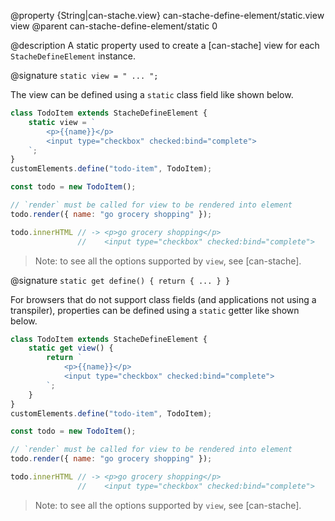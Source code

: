 @property {String|can-stache.view}  can-stache-define-element/static.view view
@parent can-stache-define-element/static 0

@description A static property used to create a [can-stache] view for each `StacheDefineElement` instance.

@signature `static view = " ... ";`

The view can be defined using a `static` class field like shown below.

```js
class TodoItem extends StacheDefineElement {
	static view = `
		<p>{{name}}</p>
		<input type="checkbox" checked:bind="complete">
	`;
}
customElements.define("todo-item", TodoItem);

const todo = new TodoItem();

// `render` must be called for view to be rendered into element
todo.render({ name: "go grocery shopping" });

todo.innerHTML // -> <p>go grocery shopping</p>
               //    <input type="checkbox" checked:bind="complete">
```

> Note: to see all the options supported by `view`, see [can-stache].

@signature `static get define() { return { ... } }`

For browsers that do not support class fields (and applications not using a transpiler), properties can be defined using a `static` getter like shown below.

```js
class TodoItem extends StacheDefineElement {
	static get view() {
		return `
			<p>{{name}}</p>
			<input type="checkbox" checked:bind="complete">
		`;
	}
}
customElements.define("todo-item", TodoItem);

const todo = new TodoItem();

// `render` must be called for view to be rendered into element
todo.render({ name: "go grocery shopping" });

todo.innerHTML // -> <p>go grocery shopping</p>
               //    <input type="checkbox" checked:bind="complete">
```

> Note: to see all the options supported by `view`, see [can-stache].
